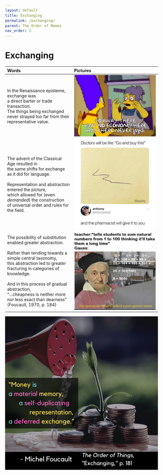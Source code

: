 ```yaml
---
layout: default
title: Exchanging
permalink: /exchanging/
parent: The Order of Memes
nav_order: 2
---
```


# Exchanging

| Words | Pictures |
|:---------------------------------|:------------------------------------------------------|
| In the Renaissance episteme, exchange was <br> a direct barter or trade transaction. <br> The things being exchanged <br> never strayed too far from their representative value. | ![economy meme](../memes/economymeme.png) |
| The advent of the Classical Age resulted in <br> the same shifts for exchange as it did for language. <br> <br> Representation and abstraction entered the picture, <br> which allowed for (even *demanded*) the construction <br> of universal order and rules for the field. | ![symbols of exchange](../memes/exchangesymbol.jpg) |
| The possibility of substitution enabled greater abstraction. <br> <br> Rather than tending towards a simple central taxonomy, <br> this abstraction led to greater fracturing in categories of knowledge. <br> <br> And in this process of gradual abstraction, <br> "...cheapness is neither more nor less exact than dearness” <br> (Foucault, 1970, p. 184) | ![pro gamer move](../memes/gaussmath.jpg) |

![Exchanging](../graphics/toot_exchanging_graphic.png)
